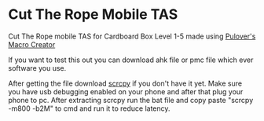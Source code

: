 # Cut The Rope Mobile TAS
Cut The Rope mobile TAS for Cardboard Box Level 1-5 made using [Pulover's Macro Creator](https://github.com/Pulover/PuloversMacroCreator)

If you want to test this out you can download ahk file or pmc file which ever software you use. 

After getting the file download [scrcpy](https://github.com/Genymobile/scrcpy) if you don't have it yet.
Make sure you have usb debugging enabled on your phone and after that plug your phone to pc.
 After extracting scrcpy run the bat file and copy paste "scrcpy -m800 -b2M" to cmd and run it to reduce latency.

